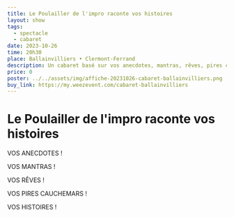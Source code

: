 ```yaml
---
title: Le Poulailler de l'impro raconte vos histoires
layout: show
tags:
  - spectacle
  - cabaret
date: 2023-10-26
time: 20h30
place: Ballainvilliers • Clermont-Ferrand
description: Un cabaret basé sur vos anecdotes, mantras, rêves, pires cauchemars ou vos histoires pour la première fois au Café Ballainvilliers
price: 0
poster: ../../assets/img/affiche-20231026-cabaret-ballainvilliers.png
buy_link: https://my.weezevent.com/cabaret-ballainvilliers
---
```


# Le Poulailler de l'impro raconte vos histoires

VOS ANECDOTES !

VOS MANTRAS !

VOS RÊVES !

VOS PIRES CAUCHEMARS !

VOS HISTOIRES !
